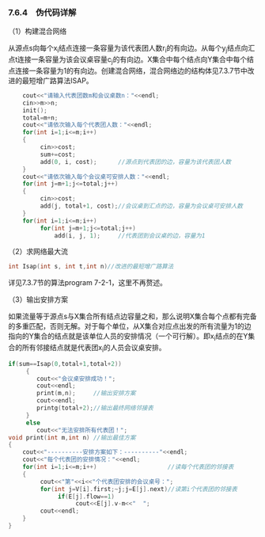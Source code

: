 ### 7.6.4　伪代码详解

（1）构建混合网络

从源点s向每个x<sub class="my_markdown">i</sub>结点连接一条容量为该代表团人数r<sub class="my_markdown">i</sub>的有向边。从每个y<sub class="my_markdown">j</sub>结点向汇点t连接一条容量为该会议桌容量c<sub class="my_markdown">j</sub>的有向边。X集合中每个结点向Y集合中每个结点连接一条容量为1的有向边。创建混合网络，混合网络边的结构体见7.3.7节中改进的最短增广路算法ISAP。

```c
    cout<<"请输入代表团数m和会议桌数n："<<endl; 
    cin>>m>>n; 
    init();
    total=m+n; 
    cout<<"请依次输入每个代表团人数："<<endl; 
    for(int i=1;i<=m;i++)
    {
         cin>>cost; 
         sum+=cost; 
         add(0, i, cost);      //源点到代表团的边，容量为该代表团人数
    }
    cout<<"请依次输入每个会议桌可安排人数："<<endl; 
    for(int j=m+1;j<=total;j++)
    {
         cin>>cost; 
         add(j, total+1, cost);//会议桌到汇点的边，容量为会议桌可安排人数
    }
    for(int i=1;i<=m;i++)
         for(int j=m+1;j<=total;j++)
             add(i, j, 1);     //代表团到会议桌的边，容量为1
```

（2）求网络最大流

```c
int Isap(int s, int t,int n)//改进的最短增广路算法
```

详见7.3.7节的算法program 7-2-1，这里不再赘述。

（3）输出安排方案

如果流量等于源点s与X集合所有结点边容量之和，那么说明X集合每个点都有完备的多重匹配，否则无解。对于每个单位，从X集合对应点出发的所有流量为1的边指向的Y集合的结点就是该单位人员的安排情况（一个可行解）。即x<sub class="my_markdown">i</sub>结点的在Y集合的所有邻接结点就是代表团x<sub class="my_markdown">i</sub>的人员会议桌安排。

```c
if(sum==Isap(0,total+1,total+2)) 
     {
        cout<<"会议桌安排成功！";
        cout<<endl; 
        print(m,n);     //输出安排方案
        cout<<endl; 
        printg(total+2);//输出最终网络邻接表
     }
     else
        cout<<"无法安排所有代表团！";
void print(int m,int n) //输出最佳方案
{
    cout<<"----------安排方案如下：----------"<<endl; 
    cout<<"每个代表团的安排情况："<<endl; 
    for(int i=1;i<=m;i++)                    //读每个代表团的邻接表
    {
         cout<<"第"<<i<<"个代表团安排的会议桌号：";
         for(int j=V[i].first;~j;j=E[j].next)//读第i个代表团的邻接表
              if(E[j].flow==1) 
                   cout<<E[j].v-m<<"  ";
         cout<<endl; 
    }
}
```

